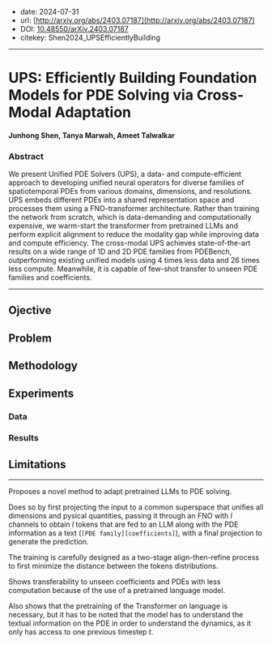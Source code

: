 - date: 2024-07-31
- url: [http://arxiv.org/abs/2403.07187](http://arxiv.org/abs/2403.07187)
- DOI: [10.48550/arXiv.2403.07187](https://doi.org/10.48550/arXiv.2403.07187)
- citekey: Shen2024_UPSEfficientlyBuilding
---

# UPS: Efficiently Building Foundation Models for PDE Solving via Cross-Modal Adaptation

#### Junhong Shen, Tanya Marwah, Ameet Talwalkar

### Abstract

We present Unified PDE Solvers (UPS), a data- and compute-efficient approach to developing unified neural operators for diverse families of spatiotemporal PDEs from various domains, dimensions, and resolutions. UPS embeds different PDEs into a shared representation space and processes them using a FNO-transformer architecture. Rather than training the network from scratch, which is data-demanding and computationally expensive, we warm-start the transformer from pretrained LLMs and perform explicit alignment to reduce the modality gap while improving data and compute efficiency. The cross-modal UPS achieves state-of-the-art results on a wide range of 1D and 2D PDE families from PDEBench, outperforming existing unified models using 4 times less data and 26 times less compute. Meanwhile, it is capable of few-shot transfer to unseen PDE families and coefficients.

---

## Ojective

## Problem
<!-- regression / classification / génération ? -->
<!-- finetuning / adaptive learning ? -->
<!-- parametric / multiphysics ? -->

## Methodology
<!-- accent on encoding -->
<!-- transformer ? -->

## Experiments

### Data

### Results

## Limitations

---

Proposes a novel method to adapt pretrained LLMs to PDE solving.

Does so by first projecting the input to a common superspace that unifies all dimensions and pysical quantities, passing it through an FNO with <span class="math">$l$</span> channels to obtain <span class="math">$l$</span> tokens that are fed to an LLM along with the PDE information as a text (`[PDE family][coefficients]`), with a final projection to generate the prediction.

The training is carefully designed as a two-stage align-then-refine process to first minimize the distance between the tokens distributions.

Shows transferability to unseen coefficients and PDEs with less computation because of the use of a pretrained language model.

Also shows that the pretraining of the Transformer on language is necessary, but it has to be noted that the model has to understand the textual information on the PDE in order to understand the dynamics, as it only has access to one previous timestep <span class="math">$t$</span>.